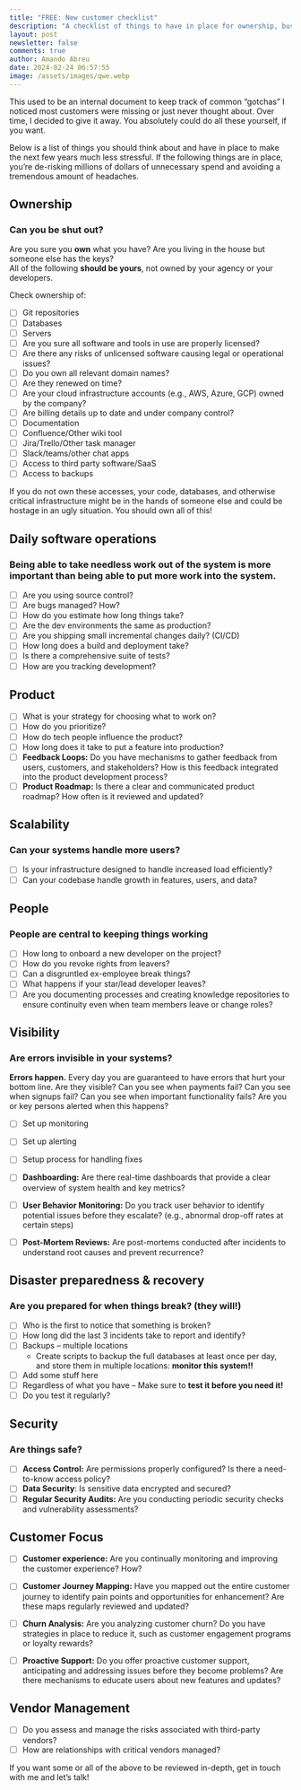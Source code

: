 ```yaml
---
title: "FREE: New customer checklist"
description: "A checklist of things to have in place for ownership, business continuity, and great product development"
layout: post
newsletter: false
comments: true
author: Amando Abreu
date: 2024-02-24 06:57:55
image: /assets/images/qwe.webp
---
```

This used to be an internal document to keep track of common “gotchas” I noticed most customers were missing or just never thought about. Over time, I decided to give it away. You absolutely could do all these yourself, if you want.

Below is a list of things you should think about and have in place to make the next few years much less stressful. If the following things are in place, you’re de-risking millions of dollars of unnecessary spend and avoiding a tremendous amount of headaches.

## Ownership

### Can you be shut out?

Are you sure you **own** what you have? Are you living in the house but someone else has the keys?   
All of the following **should be yours**, not owned by your agency or your developers.

Check ownership of:

- [ ] Git repositories
- [ ] Databases
- [ ] Servers
- [ ] Are you sure all software and tools in use are properly licensed?
- [ ] Are there any risks of unlicensed software causing legal or operational issues?
- [ ] Do you own all relevant domain names?
- [ ] Are they renewed on time?
- [ ] Are your cloud infrastructure accounts (e.g., AWS, Azure, GCP) owned by the company?
- [ ] Are billing details up to date and under company control?
- [ ] Documentation
- [ ] Confluence/Other wiki tool
- [ ] Jira/Trello/Other task manager
- [ ] Slack/teams/other chat apps
- [ ] Access to third party software/SaaS
- [ ] Access to backups

If you do not own these accesses, your code, databases, and otherwise critical infrastructure might be in the hands of someone else and could be hostage in an ugly situation. You should own all of this\!

## Daily software operations

### Being able to take needless work out of the system is more important than being able to put more work into the system.

- [ ] Are you using source control?
- [ ] Are bugs managed? How?
- [ ] How do you estimate how long things take?
- [ ] Are the dev environments the same as production?
- [ ] Are you shipping small incremental changes daily? (CI/CD)
- [ ] How long does a build and deployment take?
- [ ] Is there a comprehensive suite of tests?
- [ ] How are you tracking development?

## Product

- [ ] What is your strategy for choosing what to work on?
- [ ] How do you prioritize?
- [ ] How do tech people influence the product?
- [ ] How long does it take to put a feature into production?
- [ ] **Feedback Loops:** Do you have mechanisms to gather feedback from users, customers, and stakeholders? How is this feedback integrated into the product development process?
- [ ] **Product Roadmap:** Is there a clear and communicated product roadmap? How often is it reviewed and updated?

## Scalability

### Can your systems handle more users?

- [ ] Is your infrastructure designed to handle increased load efficiently?
- [ ] Can your codebase handle growth in features, users, and data?

## People

### People are central to keeping things working

- [ ] How long to onboard a new developer on the project?
- [ ] How do you revoke rights from leavers?
- [ ] Can a disgruntled ex-employee break things?
- [ ] What happens if your star/lead developer leaves?
- [ ] Are you documenting processes and creating knowledge repositories to ensure continuity even when team members leave or change roles?

## Visibility

### Are errors invisible in your systems?

**Errors happen.** Every day you are guaranteed to have errors that hurt your bottom line. Are they visible? Can you see when payments fail? Can you see when signups fail? Can you see when important functionality fails? Are you or key persons alerted when this happens?

- [ ] Set up monitoring
- [ ] Set up alerting
- [ ] Setup process for handling fixes
- [ ] **Dashboarding:** Are there real-time dashboards that provide a clear overview of system health and key metrics?
- [ ] **User Behavior Monitoring:** Do you track user behavior to identify potential issues before they escalate? (e.g., abnormal drop-off rates at certain steps)
- [ ] **Post-Mortem Reviews:** Are post-mortems conducted after incidents to understand root causes and prevent recurrence?



## Disaster preparedness & recovery

### Are you prepared for when things break? (they will\!)

- [ ] Who is the first to notice that something is broken?
- [ ] How long did the last 3 incidents take to report and identify?
- [ ] Backups – multiple locations  
  * Create scripts to backup the full databases at least once per day, and store them in multiple locations: **monitor this system\!\!**
- [ ] Add some stuff here
- [ ] Regardless of what you have – Make sure to **test it before you need it\!**
- [ ] Do you test it regularly?

## Security

### Are things safe?

- [ ] **Access Control:** Are permissions properly configured? Is there a need-to-know access policy?
- [ ] **Data Security**: Is sensitive data encrypted and secured?
- [ ] **Regular Security Audits:** Are you conducting periodic security checks and vulnerability assessments?

## Customer Focus

- [ ] **Customer experience:** Are you continually monitoring and improving the customer experience? How?
- [ ] **Customer Journey Mapping:** Have you mapped out the entire customer journey to identify pain points and opportunities for enhancement? Are these maps regularly reviewed and updated?
- [ ] **Churn Analysis:** Are you analyzing customer churn? Do you have strategies in place to reduce it, such as customer engagement programs or loyalty rewards?
- [ ] **Proactive Support:** Do you offer proactive customer support, anticipating and addressing issues before they become problems? Are there mechanisms to educate users about new features and updates?


## Vendor Management

- [ ] Do you assess and manage the risks associated with third-party vendors?
- [ ] How are relationships with critical vendors managed?

If you want some or all of the above to be reviewed in-depth, get in touch with me and let’s talk\!


<script>
// Clickable checkboxes
const checkboxes = document.querySelectorAll('input[type="checkbox"]');
checkboxes.forEach(checkbox => {
  // remove the disabled attribute; added by kramdown by default
  checkbox.removeAttribute('disabled');
});
</script>
